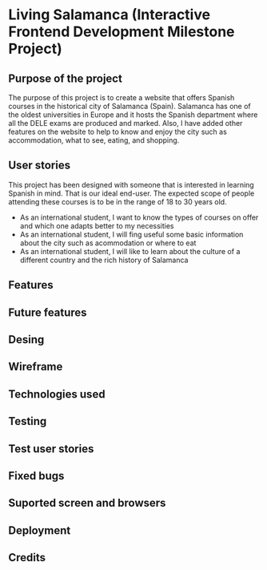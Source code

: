 # Living Salamanca (Interactive Frontend Development Milestone Project)
## Purpose of the project

The purpose of this project is to create a website that offers Spanish courses in the historical city of Salamanca (Spain). Salamanca has one of the oldest universities in Europe and it hosts the Spanish department where all the DELE exams are produced and marked. Also, I have added other features on the website to help to know and enjoy the city such as accommodation, what to see, eating, and shopping.
## User stories

This project has been designed with someone that is interested in learning Spanish in mind. That is our ideal end-user. The expected scope of people attending these courses is to be in the range of 18 to 30 years old.

* As an international student, I want to know the types of courses on offer and which one adapts better to my necessities
* As an international student, I will fing useful some basic information about the city such as acommodation or where to eat
* As an international student, I will like to learn about the culture of a different country and the rich history of Salamanca
## Features

## Future features

## Desing

## Wireframe

## Technologies used

## Testing

## Test user stories

## Fixed bugs

## Suported screen and browsers

## Deployment

## Credits